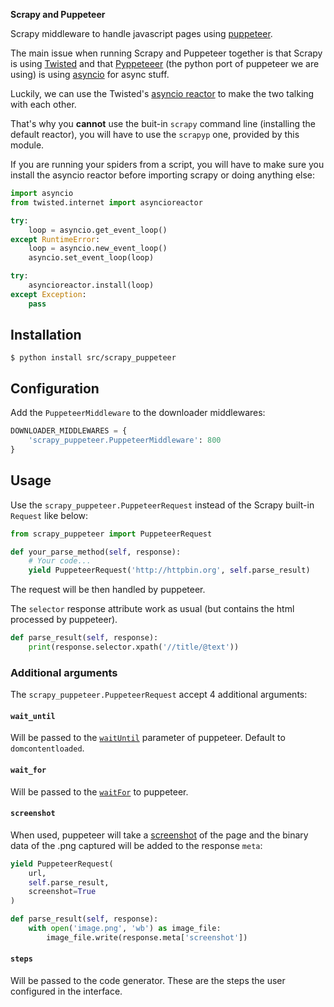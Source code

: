 **Scrapy and Puppeteer**

Scrapy middleware to handle javascript pages using [puppeteer](https://github.com/GoogleChrome/puppeteer).

The main issue when running Scrapy and Puppeteer together is that Scrapy is using [Twisted](https://twistedmatrix.com/trac/) and that [Pyppeteeer](https://miyakogi.github.io/pyppeteer/) (the python port of puppeteer we are using) is using [asyncio](https://docs.python.org/3/library/asyncio.html) for async stuff. 

Luckily, we can use the Twisted's [asyncio reactor](https://twistedmatrix.com/documents/18.4.0/api/twisted.internet.asyncioreactor.html) to make the two talking with each other.

That's why you **cannot** use the buit-in `scrapy` command line (installing the default reactor), you will have to use the `scrapyp` one, provided by this module.

If you are running your spiders from a script, you will have to make sure you install the asyncio reactor before importing scrapy or doing anything else:

```python
import asyncio
from twisted.internet import asyncioreactor

try:
    loop = asyncio.get_event_loop()
except RuntimeError:
    loop = asyncio.new_event_loop()
    asyncio.set_event_loop(loop)

try:
    asyncioreactor.install(loop)
except Exception:
    pass
```


## Installation
```
$ python install src/scrapy_puppeteer
```

## Configuration
Add the `PuppeteerMiddleware` to the downloader middlewares:
```python
DOWNLOADER_MIDDLEWARES = {
    'scrapy_puppeteer.PuppeteerMiddleware': 800
}
```


## Usage
Use the `scrapy_puppeteer.PuppeteerRequest` instead of the Scrapy built-in `Request` like below:
```python
from scrapy_puppeteer import PuppeteerRequest

def your_parse_method(self, response):
    # Your code...
    yield PuppeteerRequest('http://httpbin.org', self.parse_result)
```
The request will be then handled by puppeteer.

The `selector` response attribute work as usual (but contains the html processed by puppeteer).

```python
def parse_result(self, response):
    print(response.selector.xpath('//title/@text'))
```

### Additional arguments
The `scrapy_puppeteer.PuppeteerRequest` accept 4 additional arguments:

#### `wait_until`

Will be passed to the [`waitUntil`](https://miyakogi.github.io/pyppeteer/_modules/pyppeteer/page.html#Page.goto) parameter of puppeteer.
Default to `domcontentloaded`.

#### `wait_for`
Will be passed to the [`waitFor`](https://miyakogi.github.io/pyppeteer/reference.html?highlight=image#pyppeteer.page.Page.waitFor) to puppeteer.

#### `screenshot`
When used, puppeteer will take a [screenshot](https://miyakogi.github.io/pyppeteer/reference.html?highlight=headers#pyppeteer.page.Page.screenshot) of the page and the binary data of the .png captured will be added to the response `meta`:
```python
yield PuppeteerRequest(
    url,
    self.parse_result,
    screenshot=True
)

def parse_result(self, response):
    with open('image.png', 'wb') as image_file:
        image_file.write(response.meta['screenshot'])
```

#### `steps`
Will be passed to the code generator. These are the steps the user configured in the interface.